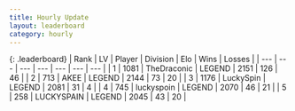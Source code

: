 ```yaml
---
title: Hourly Update
layout: leaderboard
category: hourly
---
```


{: .leaderboard}
| Rank | LV | Player | Division | Elo | Wins | Losses |
| --- | --- | --- | --- | --- | --- | --- |
| <span data-change="0">1</span> | 1081 | <span title="ID: 544310">TheDraconic</span> | LEGEND | <span data-change="0">2151</span> | <span data-change="0">126</span> | <span data-change="0">46</span> |
| <span data-change="0">2</span> | 713 | <span title="ID: 455100">AKEE</span> | LEGEND | <span data-change="0">2144</span> | <span data-change="0">73</span> | <span data-change="0">20</span> |
| <span data-change="0">3</span> | 1176 | <span title="ID: 498412">LuckySpin</span> | LEGEND | <span data-change="0">2081</span> | <span data-change="0">31</span> | <span data-change="0">4</span> |
| <span data-change="0">4</span> | 745 | <span title="ID: 512212">luckyspoin</span> | LEGEND | <span data-change="0">2070</span> | <span data-change="0">46</span> | <span data-change="0">21</span> |
| <span data-change="0">5</span> | 258 | <span title="ID: 623829">LUCKYSPAIN</span> | LEGEND | <span data-change="1">2045</span> | <span data-change="3">43</span> | <span data-change="2">20</span> |
